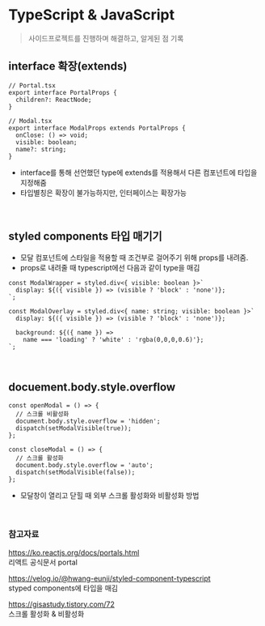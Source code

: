 # TypeScript & JavaScript

> 사이드프로젝트를 진행하며 해결하고, 알게된 점 기록

## interface 확장(extends)

```TSX
// Portal.tsx
export interface PortalProps {
  children?: ReactNode;
}
```

```TSX
// Modal.tsx
export interface ModalProps extends PortalProps {
  onClose: () => void;
  visible: boolean;
  name?: string;
}
```

- interface를 통해 선언했던 type에 extends를 적용해서 다른 컴포넌트에 타입을 지정해줌
- 타입별칭은 확장이 불가능하지만, 인터페이스는 확장가능

<br>

## styled components 타입 매기기

- 모달 컴포넌트에 스타일을 적용할 때 조건부로 걸어주기 위해 props를 내려줌.
- props로 내려줄 때 typescript에선 다음과 같이 type을 매김

```TSX
const ModalWrapper = styled.div<{ visible: boolean }>`
  display: ${({ visible }) => (visible ? 'block' : 'none')};
`;

const ModalOverlay = styled.div<{ name: string; visible: boolean }>`
  display: ${({ visible }) => (visible ? 'block' : 'none')};

  background: ${({ name }) =>
    name === 'loading' ? 'white' : 'rgba(0,0,0,0.6)'};
`;
```

<br>

## docuement.body.style.overflow

```TSX
const openModal = () => {
  // 스크롤 비활성화
  document.body.style.overflow = 'hidden';
  dispatch(setModalVisible(true));
};

const closeModal = () => {
  // 스크롤 활성화
  document.body.style.overflow = 'auto';
  dispatch(setModalVisible(false));
};
```

- 모달창이 열리고 닫힐 때 외부 스크롤 활성화와 비활성화 방법

<br>

### 참고자료

https://ko.reactjs.org/docs/portals.html  
리액트 공식문서 portal

https://velog.io/@hwang-eunji/styled-component-typescript  
styped components에 타입을 매김

https://gisastudy.tistory.com/72  
스크롤 활성화 & 비활성화
